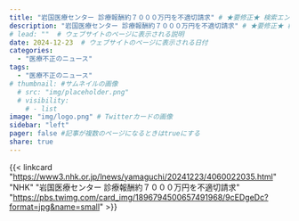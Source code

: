 ```yaml
---
title: "岩国医療センター 診療報酬約７０００万円を不適切請求" # ★要修正★ 検索エンジンに関わる記載
description: "岩国医療センター 診療報酬約７０００万円を不適切請求" # ★要修正★ 検索エンジンに関わる記載
# lead: ""  # ウェブサイトのページに表示される説明
date: 2024-12-23  # ウェブサイトのページに表示される日付
categories:
  - "医療不正のニュース"
tags:
  - "医療不正のニュース"
# thumbnail: #サムネイルの画像
  # src: "img/placeholder.png"
  # visibility:
    # - list
image: "img/logo.png" # Twitterカードの画像
sidebar: "left"
pager: false #記事が複数のページになるときはtrueにする
share: true
---
```


{{< linkcard "https://www3.nhk.or.jp/lnews/yamaguchi/20241223/4060022035.html" "NHK" "岩国医療センター 診療報酬約７０００万円を不適切請求" "https://pbs.twimg.com/card_img/1896794500657491968/9cEDgeDc?format=jpg&name=small" >}}

<!--more-->